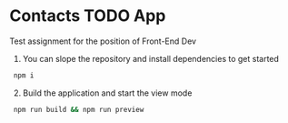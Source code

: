 # Contacts TODO App

Test assignment for the position of Front-End Dev

1. You can slope the repository and install dependencies to get started
```bash
 npm i
```

2. Build the application and start the view mode
```bash
 npm run build && npm run preview
```

